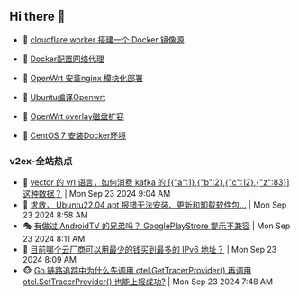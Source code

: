 ## Hi there 👋

<!--
**dkyg666/dkyg666** is a ✨ _special_ ✨ repository because its `README.md` (this file) appears on your GitHub profile.

Here are some ideas to get you started:

- 🔭 I’m currently working on ...
- 🌱 I’m currently learning ...
- 👯 I’m looking to collaborate on ...
- 🤔 I’m looking for help with ...
- 💬 Ask me about ...
- 📫 How to reach me: ...
- 😄 Pronouns: ...
- ⚡ Fun fact: ...
-->

<!-- BLOG-POST-LIST:START -->
- 🦩 [cloudflare worker 搭建一个 Docker 镜像源](http://blog.1996099.xyz/archives/cloudflare-worker-da-jian-yi-ge-docker-jing-xiang-zhan) 

- 🚦 [Docker配置网络代理](http://blog.1996099.xyz/archives/dockerpei-zhi-wang-luo-dai-li) 

- 🫶 [OpenWrt 安装nginx 模块化部署](http://blog.1996099.xyz/archives/openwrt-an-zhuang-nginx-mo-kuai-hua-bu-shu) 

- 🦄 [Ubuntu编译Openwrt](http://blog.1996099.xyz/archives/ubuntuzi-bian-yi-openwrt) 

- 🐻 [OpenWrt overlay磁盘扩容](http://blog.1996099.xyz/archives/openwrt-overlay) 

- 🤖 [CentOS 7 安装Docker环境](http://blog.1996099.xyz/archives/centos-docker) 
<!-- BLOG-POST-LIST:END -->

### v2ex-全站热点
<!-- v2ex:START -->
- 🥸 [vector 的 vrl 语言，如何消费 kafka 的 [{&quot;a&quot;:1},{&quot;b&quot;:2},{&quot;c&quot;:12},{&quot;z&quot;:83}]这种数据？](https://www.v2ex.com/t/1075134#reply3) | Mon Sep 23 2024 9:04 AM
- 🤗 [求救， Ubuntu22.04 apt 报错无法安装、更新和卸载软件包...](https://www.v2ex.com/t/1075133#reply2) | Mon Sep 23 2024 8:58 AM
- 🎭 [有做过 AndroidTV 的兄弟吗？ GooglePlayStrore 提示不兼容](https://www.v2ex.com/t/1075112#reply2) | Mon Sep 23 2024 8:11 AM
- 🥷 [目前哪个云厂商可以用最少的钱买到最多的 IPv6 地址？](https://www.v2ex.com/t/1075108#reply6) | Mon Sep 23 2024 8:09 AM
- 🐵 [Go 链路追踪中为什么先调用 otel.GetTracerProvider&lpar;&rpar; 再调用 otel.SetTracerProvider&lpar;&rpar; 也能上报成功?](https://www.v2ex.com/t/1075100#reply0) | Mon Sep 23 2024 7:48 AM<!-- v2ex:END -->

